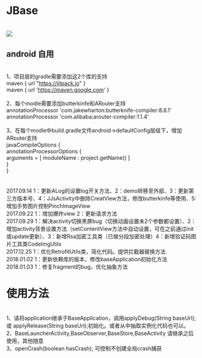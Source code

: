 # JBase
<br>[![](https://jitpack.io/v/JJS-CN/JBase.svg)](https://jitpack.io/#JJS-CN/JBase)
## android 自用
<br>  1、项目层的gradle需要添加这2个库的支持
<br>        maven { url "https://jitpack.io" }
<br>        maven { url 'https://maven.google.com' }
<br>
<br>  2、每个modle需要添加butterkinfe和ARouter支持
<br>        annotationProcessor 'com.jakewharton:butterknife-compiler:8.8.1'
<br>        annotationProcessor 'com.alibaba:arouter-compiler:1.1.4'
<br>
<br>  3、在每个modle中build.gradle文件android->defaultConfig层级下，增加ARouter支持
<br>         javaCompileOptions {
<br>             annotationProcessorOptions {
<br>                  arguments = [ moduleName : project.getName() ]
<br>             }
<br>         }
<br>
<br>
<br>2017.09.14  1：更新ALog的设置log开关方法、2：demo转移至外部、3：更新第三方版本号、4：JJsActivity中删除CreatView方法，修改butterkinfe等使用、5:增加手势图片控制PinchImageView
<br>2017.09.22  1：增加爆炸view 2：更新请求方法
<br>2017.09.29  1：解决activity切换黑屏bug（切换动画设置未2个参数都设置）、2：增加activity背景设置方法（setContentView方法中自动设置，可在之前通过init或update更新）、3：新增Rsa加密工具类（已做分段加密处理）4：新增验证码图片工具类CodeImgUtils
<br>2017.12.25  1：优化RetrofitUtils类，简化代码。提供拦截器替换方法
<br>2018.01.02  1：更新依赖库的版本，修改baseApplication初始化方法
<br>2018.01.03  1：修复fragment的bug，优化抽象方法

 # 使用方法
<br> 1、请将application继承于BaseApplication，调用applyDebug(String baseUrl); 或 applyRelease(String baseUrl);初始化。或者从中抽取实例化代码也可以。
<br> 2、BaseLauncherActivity,BaseObserver,BaseStore,BaseActivity 请继承之后使用，其他随意
<br> 3、openCrash(boolean hasCrash); 可控制不创建全局crash捕获